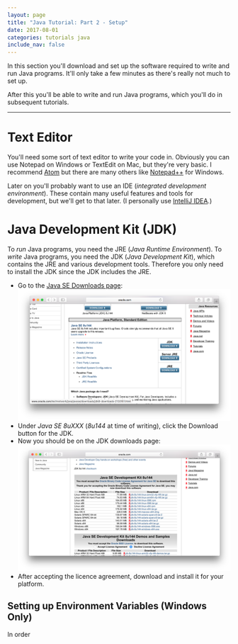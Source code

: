 ```yaml
---
layout: page
title: "Java Tutorial: Part 2 - Setup"
date: 2017-08-01
categories: tutorials java
include_nav: false
---
```

In this section you'll download and set up the software required to write and run Java programs. It'll only take a few minutes as there's really not much to set up.

After this you'll be able to write and run Java programs, which you'll do in subsequent tutorials.

---

# Text Editor
You'll need some sort of text editor to write your code in. Obviously you can use Notepad on Windows or TextEdit on Mac, but they're very basic. I recommend [Atom](https://atom.io/) but there are many others like [Notepad++](https://notepad-plus-plus.org/) for Windows.

Later on you'll probably want to use an IDE (*integrated development environment*). These contain many useful features and tools for development, but we'll get to that later. (I personally use [IntelliJ IDEA](https://www.jetbrains.com/idea/).)

# Java Development Kit (JDK)
To *run* Java programs, you need the JRE (*Java Runtime Environment*). To *write* Java programs, you need the JDK (*Java Development Kit*), which contains the JRE and various development tools. Therefore you only need to install the JDK since the JDK includes the JRE.

* Go to the [Java SE Downloads page](http://www.oracle.com/technetwork/java/javase/downloads/index.html):
  ![Screenshot of Java SE downloads page](/assets/java-tutorial-part2-image1.png)
* Under *Java SE 8uXXX* (*8u144* at time of writing), click the Download button for the JDK.
* Now you should be on the JDK downloads page:
  ![Screenshot of JDK downloads page](/assets/java-tutorial-part2-image2.png)
* After accepting the licence agreement, download and install it for your platform.

## Setting up Environment Variables (Windows Only)
In order
